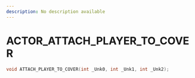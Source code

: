 ```yaml
---
description: No description available 
---
```


# ACTOR\_ATTACH_PLAYER_TO_COVER

```cpp
void ATTACH_PLAYER_TO_COVER(int _Unk0, int _Unk1, int _Unk2);
```